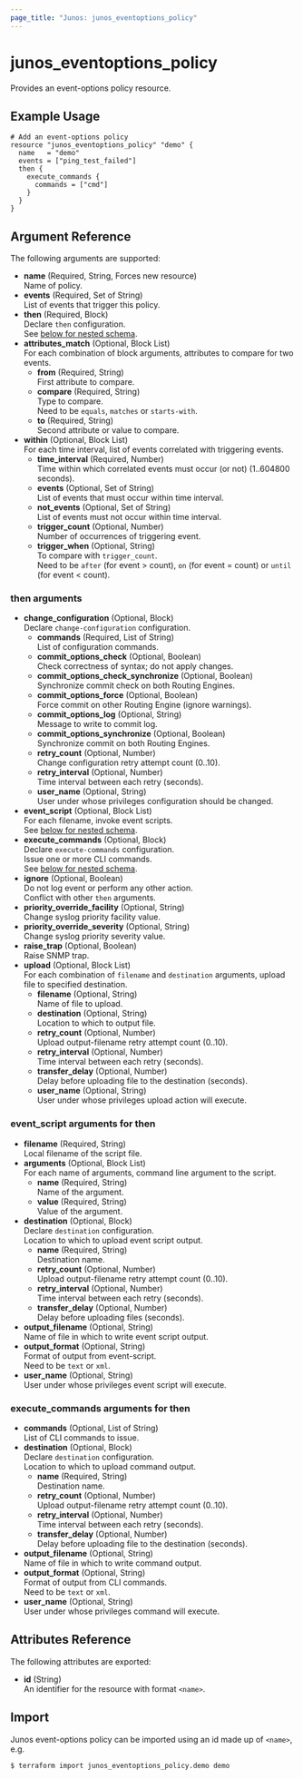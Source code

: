 ```yaml
---
page_title: "Junos: junos_eventoptions_policy"
---
```


# junos_eventoptions_policy

Provides an event-options policy resource.

## Example Usage

```hcl
# Add an event-options policy
resource "junos_eventoptions_policy" "demo" {
  name   = "demo"
  events = ["ping_test_failed"]
  then {
    execute_commands {
      commands = ["cmd"]
    }
  }
}
```

## Argument Reference

The following arguments are supported:

- **name** (Required, String, Forces new resource)  
  Name of policy.
- **events** (Required, Set of String)  
  List of events that trigger this policy.
- **then** (Required, Block)  
  Declare `then` configuration.  
  See [below for nested schema](#then-arguments).
- **attributes_match** (Optional, Block List)  
  For each combination of block arguments, attributes to compare for two events.
  - **from** (Required, String)  
    First attribute to compare.
  - **compare** (Required, String)  
    Type to compare.  
    Need to be `equals`, `matches` or `starts-with`.
  - **to** (Required, String)  
    Second attribute or value to compare.
- **within** (Optional, Block List)  
  For each time interval, list of events correlated with triggering events.
  - **time_interval** (Required, Number)  
    Time within which correlated events must occur (or not) (1..604800 seconds).
  - **events** (Optional, Set of String)  
    List of events that must occur within time interval.
  - **not_events** (Optional, Set of String)  
    List of events must not occur within time interval.
  - **trigger_count** (Optional, Number)  
    Number of occurrences of triggering event.
  - **trigger_when** (Optional, String)  
    To compare with `trigger_count`.  
    Need to be `after` (for event > count), `on` (for event = count) or `until` (for event < count).

### then arguments

- **change_configuration** (Optional, Block)  
  Declare `change-configuration` configuration.
  - **commands** (Required, List of String)  
    List of configuration commands.
  - **commit_options_check** (Optional, Boolean)  
    Check correctness of syntax; do not apply changes.
  - **commit_options_check_synchronize** (Optional, Boolean)  
    Synchronize commit check on both Routing Engines.
  - **commit_options_force** (Optional, Boolean)  
    Force commit on other Routing Engine (ignore warnings).
  - **commit_options_log** (Optional, String)  
    Message to write to commit log.
  - **commit_options_synchronize** (Optional, Boolean)  
    Synchronize commit on both Routing Engines.
  - **retry_count** (Optional, Number)  
    Change configuration retry attempt count (0..10).
  - **retry_interval** (Optional, Number)  
    Time interval between each retry (seconds).
  - **user_name** (Optional, String)  
    User under whose privileges configuration should be changed.
- **event_script** (Optional, Block List)  
  For each filename, invoke event scripts.  
  See [below for nested schema](#event_script-arguments-for-then).
- **execute_commands** (Optional, Block)  
  Declare `execute-commands` configuration.  
  Issue one or more CLI commands.  
  See [below for nested schema](#execute_commands-arguments-for-then).
- **ignore** (Optional, Boolean)  
  Do not log event or perform any other action.  
  Conflict with other `then` arguments.
- **priority_override_facility** (Optional, String)  
  Change syslog priority facility value.
- **priority_override_severity** (Optional, String)  
  Change syslog priority severity value.
- **raise_trap** (Optional, Boolean)  
  Raise SNMP trap.
- **upload** (Optional, Block List)  
  For each combination of `filename` and `destination` arguments, upload file to specified destination.
  - **filename** (Optional, String)  
    Name of file to upload.
  - **destination** (Optional, String)  
    Location to which to output file.
  - **retry_count** (Optional, Number)  
    Upload output-filename retry attempt count (0..10).
  - **retry_interval** (Optional, Number)  
    Time interval between each retry (seconds).
  - **transfer_delay** (Optional, Number)  
    Delay before uploading file to the destination (seconds).
  - **user_name** (Optional, String)  
    User under whose privileges upload action will execute.

### event_script arguments for then

- **filename** (Required, String)  
  Local filename of the script file.
- **arguments** (Optional, Block List)  
  For each name of arguments, command line argument to the script.
  - **name** (Required, String)  
    Name of the argument.
  - **value** (Required, String)  
    Value of the argument.
- **destination** (Optional, Block)  
  Declare `destination` configuration.  
  Location to which to upload event script output.
  - **name** (Required, String)  
    Destination name.
  - **retry_count** (Optional, Number)  
    Upload output-filename retry attempt count (0..10).
  - **retry_interval** (Optional, Number)  
    Time interval between each retry (seconds).
  - **transfer_delay** (Optional, Number)  
    Delay before uploading files (seconds).
- **output_filename** (Optional, String)  
  Name of file in which to write event script output.
- **output_format** (Optional, String)  
  Format of output from event-script.  
  Need to be `text` or `xml`.
- **user_name** (Optional, String)  
  User under whose privileges event script will execute.

### execute_commands arguments for then

- **commands** (Optional, List of String)  
  List of CLI commands to issue.
- **destination** (Optional, Block)  
  Declare `destination` configuration.  
  Location to which to upload command output.
  - **name** (Required, String)  
    Destination name.
  - **retry_count** (Optional, Number)  
    Upload output-filename retry attempt count (0..10).
  - **retry_interval** (Optional, Number)  
    Time interval between each retry (seconds).
  - **transfer_delay** (Optional, Number)  
    Delay before uploading file to the destination (seconds).
- **output_filename** (Optional, String)  
  Name of file in which to write command output.
- **output_format** (Optional, String)  
  Format of output from CLI commands.  
  Need to be `text` or `xml`.
- **user_name** (Optional, String)  
  User under whose privileges command will execute.

## Attributes Reference

The following attributes are exported:

- **id** (String)  
  An identifier for the resource with format `<name>`.

## Import

Junos event-options policy can be imported using an id made up of `<name>`, e.g.

```shell
$ terraform import junos_eventoptions_policy.demo demo
```
